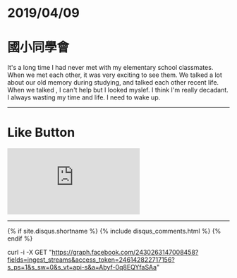 # 2019/04/09
# 國小同學會

It's a long time I had never met with my elementary school classmates.
When we met each other, it was very exciting to see them.
We talked a lot about our old memory during studying, and talked each other recent life.
When we talked , I can't help but I looked myslef.
I think I'm really decadant. I always wasting my time and life.
I need to wake up.

* * *

# Like Button

<iframe class="lc-margin-top-64 lc-margin-bottom-32 lc-mobile" data-v-b66e9a5a="" frameborder="0" src="https://button.like.co/in/embed/s9443112/button"> </iframe>

* * *

{% if site.disqus.shortname %}
  {% include disqus_comments.html %}
{% endif %}

curl -i -X GET "https://graph.facebook.com/2430263147008458?fields=ingest_streams&access_token=246142822717156?s_ps=1&s_sw=0&s_vt=api-s&a=Abyf-0q8EQYfaSAa"